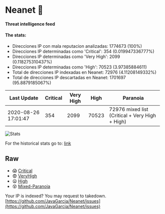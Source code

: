 # Neanet :hocho:
#### Threat intelligence feed
#### The stats:

- Direcciones IP con mala reputacion analizadas: 1774673 (100%)
- Direcciones IP determinadas como 'Critical':  354 (0.019947336777%)
- Direcciones IP determinadas como 'Very High':  2099 (0.118275310437%)
- Direcciones IP determinadas como 'High':  70523 (3.97385884611)
- Total de direcciones IP indexadas en Neanet:  72976 (4.11208149332%)
- Total de direcciones IP descartadas en Neanet:  1701697 (95.8879185067%)

| Last Update | Critical | Very High | High | Paranoia |
| --- | --- | --- | --- | --- |
| 2020-08-26 17:01:47 | 354 | 2099 | 70523 | 72976 mixed list (Critical + Very High + High)|

![Stats](https://docs.google.com/spreadsheets/d/e/2PACX-1vSnaNMIXVabIpDJjufMlzH7poXnshF3mgd8Is1g9ytUEzVsP5my4Trn8f-xkoLLQ38xpL3HtmUexLo6/pubchart?oid=501124687&format=image)

For the historical stats go to: [link](/stats.csv)
## Raw
- :scream: [Critical](https://raw.githubusercontent.com/JavaGarcia/Neanet/master/blacklists/neanet_critical.txt)
- :fearful: [VeryHigh](https://raw.githubusercontent.com/JavaGarcia/Neanet/master/blacklists/neanet_veryHigh.txtt)
- :frowning: [High](https://raw.githubusercontent.com/JavaGarcia/Neanet/master/blacklists/neanet_high.txt)
- :dizzy_face: [Mixed-Paranoia](https://raw.githubusercontent.com/JavaGarcia/Neanet/master/blacklists/neanet_all.txt)


Your IP is indexed? You may request to takedown. [https://github.com/JavaGarcia/Neanet/issues](https://github.com/JavaGarcia/Neanet/issues)
















































































































































































































































































































































































































































































